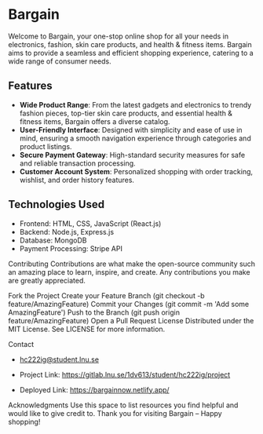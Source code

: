 # Bargain

Welcome to Bargain, your one-stop online shop for all your needs in electronics, fashion, skin care products, and health & fitness items. Bargain aims to provide a seamless and efficient shopping experience, catering to a wide range of consumer needs.

## Features

- **Wide Product Range**: From the latest gadgets and electronics to trendy fashion pieces, top-tier skin care products, and essential health & fitness items, Bargain offers a diverse catalog.
- **User-Friendly Interface**: Designed with simplicity and ease of use in mind, ensuring a smooth navigation experience through categories and product listings.
- **Secure Payment Gateway**: High-standard security measures for safe and reliable transaction processing.
- **Customer Account System**: Personalized shopping with order tracking, wishlist, and order history features.

## Technologies Used

- Frontend: HTML, CSS, JavaScript (React.js)
- Backend: Node.js, Express.js
- Database: MongoDB
- Payment Processing: Stripe API

Contributing
Contributions are what make the open-source community such an amazing place to learn, inspire, and create. Any contributions you make are greatly appreciated.

Fork the Project
Create your Feature Branch (git checkout -b feature/AmazingFeature)
Commit your Changes (git commit -m 'Add some AmazingFeature')
Push to the Branch (git push origin feature/AmazingFeature)
Open a Pull Request
License
Distributed under the MIT License. See LICENSE for more information.

Contact
- hc222ig@student.lnu.se

- Project Link: https://gitlab.lnu.se/1dv613/student/hc222ig/project
- Deployed Link: https://bargainnow.netlify.app/

Acknowledgments
Use this space to list resources you find helpful and would like to give credit to.
Thank you for visiting Bargain – Happy shopping!